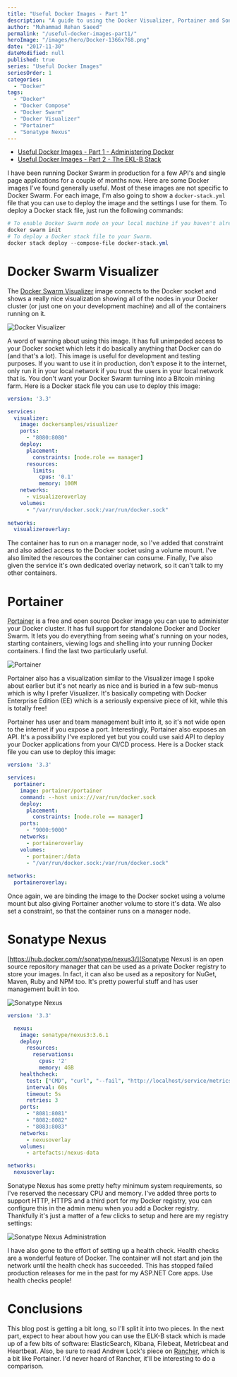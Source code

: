 ```yaml
---
title: "Useful Docker Images - Part 1"
description: "A guide to using the Docker Visualizer, Portainer and Sonatype Nexus Docker images to help manage a Docker Swarm."
author: "Muhammad Rehan Saeed"
permalink: "/useful-docker-images-part1/"
heroImage: "/images/hero/Docker-1366x768.png"
date: "2017-11-30"
dateModified: null
published: true
series: "Useful Docker Images"
seriesOrder: 1
categories:
  - "Docker"
tags:
  - "Docker"
  - "Docker Compose"
  - "Docker Swarm"
  - "Docker Visualizer"
  - "Portainer"
  - "Sonatype Nexus"
---
```


- [Useful Docker Images - Part 1 - Administering Docker](/useful-docker-images-part1/)
- [Useful Docker Images - Part 2 - The EKL-B Stack](/useful-docker-images-part2/)

I have been running Docker Swarm in production for a few API's and single page applications for a couple of months now. Here are some Docker images I've found generally useful. Most of these images are not specific to Docker Swarm. For each image, I'm also going to show a `docker-stack.yml` file that you can use to deploy the image and the settings I use for them. To deploy a Docker stack file, just run the following commands:

```powershell
# To enable Docker Swarm mode on your local machine if you haven't already.
docker swarm init
# To deploy a Docker stack file to your Swarm.
docker stack deploy --compose-file docker-stack.yml
```

# Docker Swarm Visualizer

The [Docker Swarm Visualizer](https://github.com/dockersamples/docker-swarm-visualizer) image connects to the Docker socket and shows a really nice visualization showing all of the nodes in your Docker cluster (or just one on your development machine) and all of the containers running on it.

![Docker Visualizer](./images/Docker-Visualizer.png)

A word of warning about using this image. It has full unimpeded access to your Docker socket which lets it do basically anything that Docker can do (and that's a lot). This image is useful for development and testing purposes. If you want to use it in production, don't expose it to the internet, only run it in your local network if you trust the users in your local network that is. You don't want your Docker Swarm turning into a Bitcoin mining farm. Here is a Docker stack file you can use to deploy this image:

```yaml
version: '3.3'

services: 
  visualizer:
    image: dockersamples/visualizer
    ports:
      - "8080:8080"
    deploy:
      placement:
        constraints: [node.role == manager]
      resources:
        limits:
          cpus: '0.1'
          memory: 100M
    networks:
      - visualizeroverlay
    volumes:
      - "/var/run/docker.sock:/var/run/docker.sock"
      
networks:
  visualizeroverlay:
```

The container has to run on a manager node, so I've added that constraint and also added access to the Docker socket using a volume mount. I've also limited the resources the container can consume. Finally, I've also given the service it's own dedicated overlay network, so it can't talk to my other containers.

# Portainer

[Portainer](https://portainer.readthedocs.io/en/latest/index.html) is a free and open source Docker image you can use to administer your Docker cluster. It has full support for standalone Docker and Docker Swarm. It lets you do everything from seeing what's running on your nodes, starting containers, viewing logs and shelling into your running Docker containers. I find the last two particularly useful.

![Portainer](./images/Portainer.jpg)

Portainer also has a visualization similar to the Visualizer image I spoke about earlier but it's not nearly as nice and is buried in a few sub-menus which is why I prefer Visualizer. It's basically competing with Docker Enterprise Edition (EE) which is a seriously expensive piece of kit, while this is totally free!

Portainer has user and team management built into it, so it's not wide open to the internet if you expose a port. Interestingly, Portainer also exposes an API. It's a possibility I've explored yet but you could use said API to deploy your Docker applications from your CI/CD process. Here is a Docker stack file you can use to deploy this image:

```yaml
version: '3.3'

services: 
  portainer:
    image: portainer/portainer
    command: --host unix:///var/run/docker.sock
    deploy:
      placement:
        constraints: [node.role == manager]
    ports:
      - "9000:9000"
    networks:
      - portaineroverlay
    volumes:
      - portainer:/data
      - "/var/run/docker.sock:/var/run/docker.sock"
      
networks:
  portaineroverlay:
```

Once again, we are binding the image to the Docker socket using a volume mount but also giving Portainer another volume to store it's data. We also set a constraint, so that the container runs on a manager node.

# Sonatype Nexus

[https://hub.docker.com/r/sonatype/nexus3/](Sonatype Nexus) is an open source repository manager that can be used as a private Docker registry to store your images. In fact, it can also be used as a repository for NuGet, Maven, Ruby and NPM too. It's pretty powerful stuff and has user management built in too.

![Sonatype Nexus](./images/Sonatype-Nexus.png)

```yaml
version: '3.3'

  nexus:
    image: sonatype/nexus3:3.6.1
    deploy:
      resources:
        reservations:
          cpus: '2'
          memory: 4GB
    healthcheck:
      test: ["CMD", "curl", "--fail", "http://localhost/service/metrics/healthcheck"]
      interval: 60s
      timeout: 5s
      retries: 3
    ports:
      - "8081:8081"
      - "8082:8082"
      - "8083:8083"
    networks:
      - nexusoverlay
    volumes:
      - artefacts:/nexus-data

networks:
  nexusoverlay:
```

Sonatype Nexus has some pretty hefty minimum system requirements, so I've reserved the necessary CPU and memory. I've added three ports to support HTTP, HTTPS and a third port for my Docker registry, you can configure this in the admin menu when you add a Docker registry. Thankfully it's just a matter of a few clicks to setup and here are my registry settings:

![Sonatype Nexus Administration](./images/Sonatype-Nexus-Administration.png)

I have also gone to the effort of setting up a health check. Health checks are a wonderful feature of Docker. The container will not start and join the network until the health check has succeeded. This has stopped failed production releases for me in the past for my ASP.NET Core apps. Use health checks people!

# Conclusions

This blog post is getting a bit long, so I'll split it into two pieces. In the next part, expect to hear about how you can use the ELK-B stack which is made up of a few bits of software: ElasticSearch, Kibana, Filebeat, Metricbeat and Heartbeat. Also, be sure to read Andrew Lock's piece on [Rancher](https://andrewlock.net/home-home-on-the-range-installing-kubernetes-using-rancher-2-0/), which is a bit like Portainer. I'd never heard of Rancher, it'll be interesting to do a comparison.
